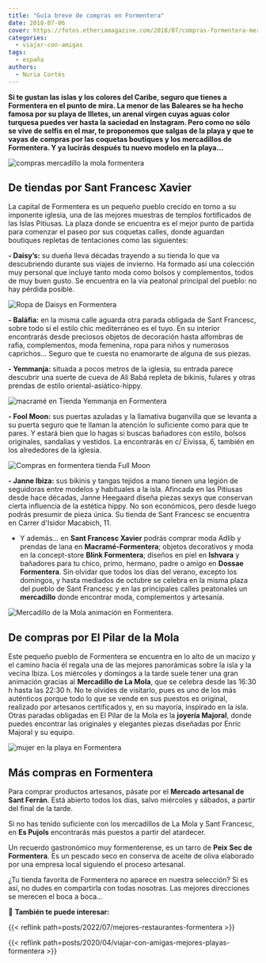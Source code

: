 ```yaml
---
title: "Guía breve de compras en Formentera"
date: 2018-07-06
cover: https://fotos.etheriamagazine.com/2018/07/compras-formentera-mercadillo-mola-4-e1669654042454.jpeg
categories: 
  - viajar-con-amigas
tags: 
  - españa
authors: 
  - Nuria Cortés
---
```


**Si te gustan las islas y los colores del Caribe, seguro que tienes a Formentera en el 
punto de mira. La menor de las Baleares se ha hecho famosa por su playa de Illetes, un 
arenal virgen cuyas aguas color turquesa puedes ver hasta la saciedad en Instagram. Pero 
como no sólo se vive de selfis en el mar, te proponemos que salgas de la playa y que te 
vayas de compras por las coquetas boutiques y los mercadillos de Formentera. Y ya 
lucirás después tu nuevo modelo en la playa…** 

![compras mercadillo la mola formentera](https://fotos.etheriamagazine.com/2018/07/compras-formentera-mercadillo-mola-4.jpeg "Mercadillo de La Mola © Alfredo Montero/ Illesbalears.travel")

## De tiendas por Sant Francesc Xavier

La capital de Formentera es un pequeño pueblo crecido en torno a su imponente iglesia, 
una de las mejores muestras de templos fortificados de las Islas Pitiusas. La plaza 
donde se encuentra es el mejor punto de partida para comenzar el paseo por sus coquetas 
calles, donde aguardan boutiques repletas de tentaciones como las siguientes: 

**- Daisy’s:** su dueña lleva décadas trayendo a su tienda lo que va descubriendo 
durante sus viajes de invierno. Ha formado así una colección muy personal que incluye 
tanto moda como bolsos y complementos, todos de muy buen gusto. Se encuentra en la vía 
peatonal principal del pueblo: no hay pérdida posible. 

![Ropa de Daisys en Formentera](https://fotos.etheriamagazine.com/2018/07/compras-formentera-daisys.jpeg "Daisys's, prendas muy seleccionadas en Formentera. © Nuria Cortés")

**- Baláfia:** en la misma calle aguarda otra parada obligada de Sant Francesc, sobre 
todo si el estilo chic mediterráneo es el tuyo. En su interior encontrarás desde 
preciosos objetos de decoración hasta alfombras de rafia, complementos, moda femenina, 
ropa para niños y numerosos caprichos… Seguro que te cuesta no enamorarte de alguna de 
sus piezas. 

**- Yemmanja:** situada a pocos metros de la iglesia, su entrada parece descubrir una 
suerte de cueva de Alí Babá repleta de bikinis, fulares y otras prendas de estilo 
oriental-asiático-hippy. 

![macramé en Tienda Yemmanja en Formentera](https://fotos.etheriamagazine.com/2018/07/compras-formentera-Iemanja.jpeg "Yemmanja, una tienda repleta de tesoros. © Nuria Cortés")

**- Fool Moon:** sus puertas azuladas y la llamativa buganvilla que se levanta a su 
puerta seguro que te llaman la atención lo suficiente como para que te pares. Y estará 
bien que lo hagas si buscas bañadores con estilo, bolsos originales, sandalias y 
vestidos. La encontrarás en c/ Eivissa, 6, también en los alrededores de la iglesia. 

![Compras en formentera tienda Full Moon](https://fotos.etheriamagazine.com/2018/07/compras-Formentera-Ful-Moon.jpeg "© Full Moon, perfecta para comprar bañadores, bolsos, sandalias y vestidos.")

**- Janne Ibiza:** sus bikinis y tangas tejidos a mano tienen una legión de seguidoras 
entre modelos y habituales a la isla. Afincada en las Pitiusas desde hace décadas, Janne 
Heegaard diseña piezas sexys que conservan cierta influencia de la estética hippy. No 
son económicos, pero desde luego podrás presumir de pieza única. Su tienda de Sant 
Francesc se encuentra en Carrer d'Isidor Macabich, 11. 

- Y además… en **Sant Francesc Xavier** podrás comprar moda Adlib y prendas de lana en 
**Macramé-Formentera**; objetos decorativos y moda en la concept-store **Blink 
Formentera**; diseños en piel en **Ishvara** y bañadores para tu chico, primo, hermano, 
padre o amigo en **Dossae Formentera**. Sin olvidar que todos los días del verano, 
excepto los domingos, y hasta mediados de octubre se celebra en la misma plaza del 
pueblo de Sant Francesc y en las principales calles peatonales un **mercadillo** donde 
encontrar moda, complementos y artesanía. 

![Mercadillo de la Mola animación en Formentera.](https://fotos.etheriamagazine.com/2018/07/compras-formentera-mercadillo-la-mola-3.jpeg "Mercadillo de La Mola: miércoles y domingos. © Mateu Mennassar/ Illesbalears.travel")

## De compras por El Pilar de la Mola

Este pequeño pueblo de Formentera se encuentra en lo alto de un macizo y el camino hacia 
él regala una de las mejores panorámicas sobre la isla y la vecina Ibiza. Los miércoles 
y domingos a la tarde suele tener una gran animación gracias al **Mercadillo de La 
Mola**, que se celebra desde las 16:30 h hasta las 22:30 h. No te olvides de visitarlo, 
pues es uno de los más auténticos porque todo lo que se vende en sus puestos es 
original, realizado por artesanos certificados y, en su mayoría, inspirado en la isla. 
Otras paradas obligadas en El Pilar de la Mola es la **joyería Majoral**, donde puedes 
encontrar las originales y elegantes piezas diseñadas por Enric Majoral y su equipo. 

![mujer en la playa en Formentera](https://fotos.etheriamagazine.com/2018/07/formentera-pixabay.jpg "Playa y compras, una buena combinación en Formentera. ©Pixabay")

## Más compras en Formentera

Para comprar productos artesanos, pásate por el **Mercado artesanal de Sant Ferrán**. 
Está abierto todos los días, salvo miércoles y sábados, a partir del final de la tarde. 

Si no has tenido suficiente con los mercadillos de La Mola y Sant Francesc, en **Es 
Pujols** encontrarás más puestos a partir del atardecer. 

Un recuerdo gastronómico muy formenterense, es un tarro de **Peix Sec de Formentera**. 
Es un pescado seco en conserva de aceite de oliva elaborado por una empresa local 
siguiendo el proceso artesanal. 

¿Tu tienda favorita de Formentera no aparece en nuestra selección? Si es así, no dudes 
en compartirla con todas nosotras. Las mejores direcciones se merecen el boca a boca… 

📌 **También te puede interesar:** 

{{< reflink path=posts/2022/07/mejores-restaurantes-formentera >}} 

{{< reflink path=posts/2020/04/viajar-con-amigas-mejores-playas-formentera >}}
